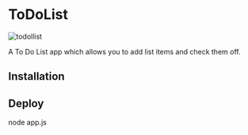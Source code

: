 # ToDoList

![todollist](https://user-images.githubusercontent.com/90528783/199352367-f467ae76-be10-4ab2-986a-af7e961eb050.PNG)

A To Do List app which allows you to add list items and check them off.

## Installation

## Deploy

node app.js 

